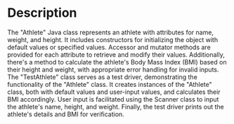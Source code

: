 # Description

The "Athlete" Java class represents an athlete with attributes for name, weight, and height. It includes constructors for initializing the object with default values or specified values. Accessor and mutator methods are provided for each attribute to retrieve and modify their values. Additionally, there's a method to calculate the athlete's Body Mass Index (BMI) based on their height and weight, with appropriate error handling for invalid inputs. The "TestAthlete" class serves as a test driver, demonstrating the functionality of the "Athlete" class. It creates instances of the "Athlete" class, both with default values and user-input values, and calculates their BMI accordingly. User input is facilitated using the Scanner class to input the athlete's name, height, and weight. Finally, the test driver prints out the athlete's details and BMI for verification.
